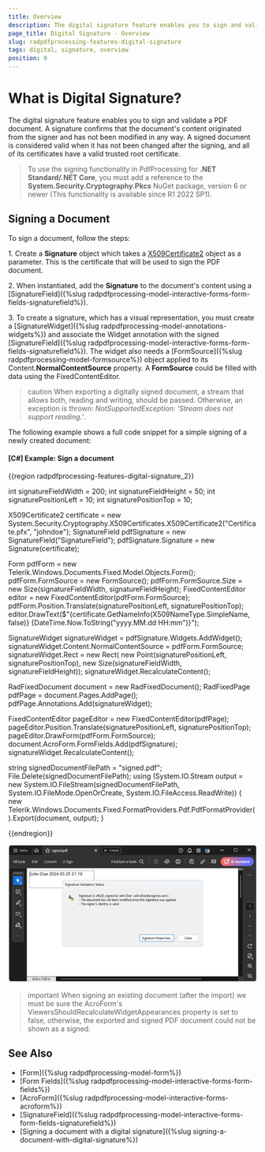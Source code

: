 ```yaml
---
title: Overview
description: The digital signature feature enables you to sign and validate a PDF document. 
page_title: Digital Signature - Overview
slug: radpdfprocessing-features-digital-signature
tags: digital, signature, overview
position: 0
---
```


# What is Digital Signature?

The digital signature feature enables you to sign and validate a PDF document. A signature confirms that the document's content originated from the signer and has not been modified in any way. A signed document is considered valid when it has not been changed after the signing, and all of its certificates have a valid trusted root certificate.

>To use the signing functionality in PdfProcessing for **.NET Standard/.NET Core**, you must add a reference to the **System.Security.Cryptography.Pkcs** NuGet package, version 6 or newer (This functionality is available since R1 2022 SP1).

## Signing a Document

To sign a document, follow the steps:

1\. Create a **Signature** object which takes a [X509Certificate2](https://msdn.microsoft.com/en-us/library/system.security.cryptography.x509certificates.x509certificate2(v=vs.110).aspx) object as a parameter. This is the certificate that will be used to sign the PDF document.

2\. When instantiated, add the **Signature** to the document's content using a [SignatureField]({%slug radpdfprocessing-model-interactive-forms-form-fields-signaturefield%}).

3\. To create a signature, which has a visual representation, you must create a [SignatureWidget]({%slug radpdfprocessing-model-annotations-widgets%}) and associate the Widget annotation with the signed [SignatureField]({%slug radpdfprocessing-model-interactive-forms-form-fields-signaturefield%}). The widget also needs a [FormSource]({%slug radpdfprocessing-model-formsource%}) object applied to its Content.**NormalContentSource** property. A **FormSource** could be filled with data using the FixedContentEditor.

>caution When exporting a digitally signed document, a stream that allows both, reading and writing, should be passed. Otherwise, an exception is thrown: *NotSupportedException: 'Stream does not support reading.'*.

The following example shows a full code snippet for a simple signing of a newly created document:

#### **[C#] Example: Sign a document**

{{region radpdfprocessing-features-digital-signature_2}}

int signatureFieldWidth = 200;
int signatureFieldHeight = 50;
int signaturePositionLeft = 10;
int signaturePositionTop = 10; 

X509Certificate2 certificate = new System.Security.Cryptography.X509Certificates.X509Certificate2("Certificate.pfx", "johndoe");
SignatureField pdfSignature = new SignatureField("SignatureField");
pdfSignature.Signature = new Signature(certificate);

Form pdfForm = new Telerik.Windows.Documents.Fixed.Model.Objects.Form();
pdfForm.FormSource = new FormSource();
pdfForm.FormSource.Size = new Size(signatureFieldWidth, signatureFieldHeight);
FixedContentEditor editor = new FixedContentEditor(pdfForm.FormSource);
pdfForm.Position.Translate(signaturePositionLeft, signaturePositionTop);
editor.DrawText($"{certificate.GetNameInfo(X509NameType.SimpleName, false)} {DateTime.Now.ToString("yyyy.MM.dd HH:mm")}");

SignatureWidget signatureWidget = pdfSignature.Widgets.AddWidget();
signatureWidget.Content.NormalContentSource = pdfForm.FormSource;
signatureWidget.Rect = new Rect(
    new Point(signaturePositionLeft, signaturePositionTop),
    new Size(signatureFieldWidth, signatureFieldHeight));
signatureWidget.RecalculateContent();

RadFixedDocument document = new RadFixedDocument();
RadFixedPage pdfPage = document.Pages.AddPage();
pdfPage.Annotations.Add(signatureWidget);

FixedContentEditor pageEditor = new FixedContentEditor(pdfPage);
pageEditor.Position.Translate(signaturePositionLeft, signaturePositionTop);
pageEditor.DrawForm(pdfForm.FormSource);
document.AcroForm.FormFields.Add(pdfSignature);
signatureWidget.RecalculateContent();


string signedDocumentFilePath = "signed.pdf";
File.Delete(signedDocumentFilePath);
using (System.IO.Stream output = new System.IO.FileStream(signedDocumentFilePath, System.IO.FileMode.OpenOrCreate, System.IO.FileAccess.ReadWrite))
{
    new Telerik.Windows.Documents.Fixed.FormatProviders.Pdf.PdfFormatProvider().Export(document, output);
}


{{endregion}}

![Signed PDF](images/radpdfprocessing-features-digital-signature.png)

>important When signing an existing document (after the import) we must be sure the AcroForm's ViewersShouldRecalculateWidgetAppearances property is set to false, otherwise, the exported and signed PDF document could not be shown as a signed. 

## See Also

* [Form]({%slug radpdfprocessing-model-form%})
* [Form Fields]({%slug radpdfprocessing-model-interactive-forms-form-fields%})
* [AcroForm]({%slug radpdfprocessing-model-interactive-forms-acroform%})
* [SignatureField]({%slug radpdfprocessing-model-interactive-forms-form-fields-signaturefield%})
* [Signing a document with a digital signature]({%slug signing-a-document-with-digital-signature%})
